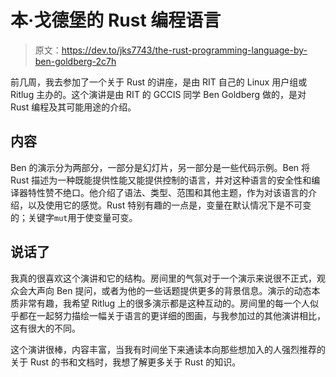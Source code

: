 # 本·戈德堡的 Rust 编程语言

> 原文：<https://dev.to/jks7743/the-rust-programming-language-by-ben-goldberg-2c7h>

前几周，我去参加了一个关于 Rust 的讲座，是由 RIT 自己的 Linux 用户组或 Ritlug 主办的。这个演讲是由 RIT 的 GCCIS 同学 Ben Goldberg 做的，是对 Rust 编程及其可能用途的介绍。

## 内容

Ben 的演示分为两部分，一部分是幻灯片，另一部分是一些代码示例。Ben 将 Rust 描述为一种既能提供性能又能提供控制的语言，并对这种语言的安全性和编译器特性赞不绝口。他介绍了语法、类型、范围和其他主题，作为对该语言的介绍，以及使用它的感觉。Rust 特别有趣的一点是，变量在默认情况下是不可变的；关键字`mut`用于使变量可变。

## 说话了

我真的很喜欢这个演讲和它的结构。房间里的气氛对于一个演示来说很不正式，观众会大声向 Ben 提问，或者为他的一些话题提供更多的背景信息。演示的动态本质非常有趣，我希望 Ritlug 上的很多演示都是这种互动的。房间里的每一个人似乎都在一起努力描绘一幅关于语言的更详细的图画，与我参加过的其他演讲相比，这有很大的不同。

这个演讲很棒，内容丰富，当我有时间坐下来通读本向那些想加入的人强烈推荐的关于 Rust 的书和文档时，我想了解更多关于 Rust 的知识。